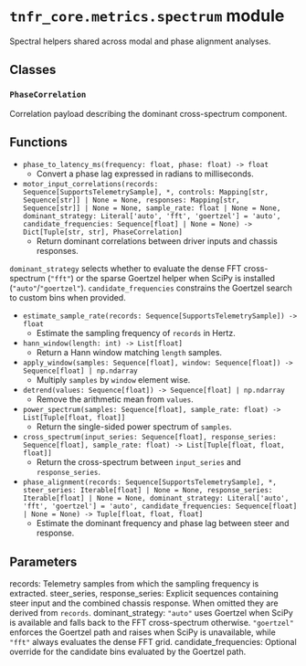 # `tnfr_core.metrics.spectrum` module
Spectral helpers shared across modal and phase alignment analyses.

## Classes
### `PhaseCorrelation`
Correlation payload describing the dominant cross-spectrum component.

## Functions
- `phase_to_latency_ms(frequency: float, phase: float) -> float`
  - Convert a phase lag expressed in radians to milliseconds.
- `motor_input_correlations(records: Sequence[SupportsTelemetrySample], *, controls: Mapping[str, Sequence[str]] | None = None, responses: Mapping[str, Sequence[str]] | None = None, sample_rate: float | None = None, dominant_strategy: Literal['auto', 'fft', 'goertzel'] = 'auto', candidate_frequencies: Sequence[float] | None = None) -> Dict[Tuple[str, str], PhaseCorrelation]`
  - Return dominant correlations between driver inputs and chassis responses.

``dominant_strategy`` selects whether to evaluate the dense FFT
cross-spectrum (``"fft"``) or the sparse Goertzel helper when SciPy is
installed (``"auto"``/``"goertzel"``). ``candidate_frequencies`` constrains
the Goertzel search to custom bins when provided.
- `estimate_sample_rate(records: Sequence[SupportsTelemetrySample]) -> float`
  - Estimate the sampling frequency of ``records`` in Hertz.
- `hann_window(length: int) -> List[float]`
  - Return a Hann window matching ``length`` samples.
- `apply_window(samples: Sequence[float], window: Sequence[float]) -> Sequence[float] | np.ndarray`
  - Multiply ``samples`` by ``window`` element wise.
- `detrend(values: Sequence[float]) -> Sequence[float] | np.ndarray`
  - Remove the arithmetic mean from ``values``.
- `power_spectrum(samples: Sequence[float], sample_rate: float) -> List[Tuple[float, float]]`
  - Return the single-sided power spectrum of ``samples``.
- `cross_spectrum(input_series: Sequence[float], response_series: Sequence[float], sample_rate: float) -> List[Tuple[float, float, float]]`
  - Return the cross-spectrum between ``input_series`` and ``response_series``.
- `phase_alignment(records: Sequence[SupportsTelemetrySample], *, steer_series: Iterable[float] | None = None, response_series: Iterable[float] | None = None, dominant_strategy: Literal['auto', 'fft', 'goertzel'] = 'auto', candidate_frequencies: Sequence[float] | None = None) -> Tuple[float, float, float]`
  - Estimate the dominant frequency and phase lag between steer and response.

Parameters
----------
records:
    Telemetry samples from which the sampling frequency is extracted.
steer_series, response_series:
    Explicit sequences containing steer input and the combined chassis
    response.  When omitted they are derived from ``records``.
dominant_strategy:
    ``"auto"`` uses Goertzel when SciPy is available and falls back to the
    FFT cross-spectrum otherwise. ``"goertzel"`` enforces the Goertzel path
    and raises when SciPy is unavailable, while ``"fft"`` always evaluates
    the dense FFT grid.
candidate_frequencies:
    Optional override for the candidate bins evaluated by the Goertzel path.

